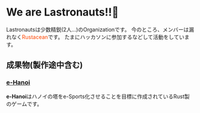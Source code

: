# We are Lastronauts!!🚀

Lastronautsは少数精鋭(2人...)のOrganizationです。
今のところ、メンバーは漏れなく<span style="color: orangered; ">Rustacean</span>です。
たまにハッカソンに参加するなどして活動をしています。

## 成果物(製作途中含む)

### [e-Hanoi](https://github.com/Lastronauts/e-Hanoi)

**e-Hanoi**はハノイの塔をe-Sports化させることを目標に作成されているRust製のゲームです。